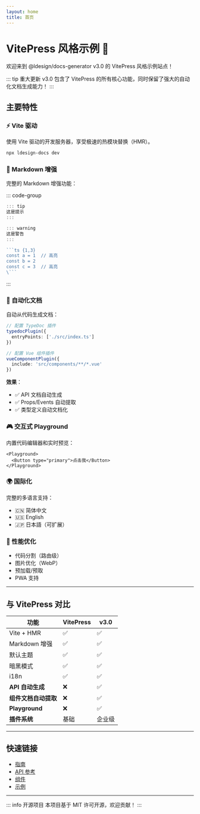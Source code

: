 ```yaml
---
layout: home
title: 首页
---
```


# VitePress 风格示例 :tada:

欢迎来到 @ldesign/docs-generator v3.0 的 VitePress 风格示例站点！

::: tip 重大更新
v3.0 包含了 VitePress 的所有核心功能，同时保留了强大的自动化文档生成能力！
:::

## 主要特性

### ⚡ Vite 驱动

使用 Vite 驱动的开发服务器，享受极速的热模块替换（HMR）。

```bash
npx ldesign-docs dev
```

### 🎨 Markdown 增强

完整的 Markdown 增强功能：

::: code-group

```typescript [容器]
::: tip
这是提示
:::

::: warning
这是警告
:::
```

```typescript [代码块]
```ts {1,3}
const a = 1  // 高亮
const b = 2
const c = 3  // 高亮
\```
```

:::

### 🤖 自动化文档

自动从代码生成文档：

```typescript
// 配置 TypeDoc 插件
typedocPlugin({
  entryPoints: ['./src/index.ts']
})

// 配置 Vue 组件插件
vueComponentPlugin({
  include: 'src/components/**/*.vue'
})
```

**效果**：
- ✅ API 文档自动生成
- ✅ Props/Events 自动提取
- ✅ 类型定义自动文档化

### 🎮 交互式 Playground

内置代码编辑器和实时预览：

```vue
<Playground>
  <Button type="primary">点击我</Button>
</Playground>
```

### 🌍 国际化

完整的多语言支持：

- 🇨🇳 简体中文
- 🇺🇸 English
- 🇯🇵 日本語（可扩展）

### 🚀 性能优化

- 代码分割（路由级）
- 图片优化（WebP）
- 预加载/预取
- PWA 支持

---

## 与 VitePress 对比

| 功能 | VitePress | v3.0 |
|------|-----------|------|
| Vite + HMR | ✅ | ✅ |
| Markdown 增强 | ✅ | ✅ |
| 默认主题 | ✅ | ✅ |
| 暗黑模式 | ✅ | ✅ |
| i18n | ✅ | ✅ |
| **API 自动生成** | ❌ | ✅ |
| **组件文档自动提取** | ❌ | ✅ |
| **Playground** | ❌ | ✅ |
| **插件系统** | 基础 | 企业级 |

---

## 快速链接

- [指南](/guide/introduction)
- [API 参考](/api/core)
- [组件](/components/)
- [示例](/examples/)

---

::: info 开源项目
本项目基于 MIT 许可开源，欢迎贡献！
:::

